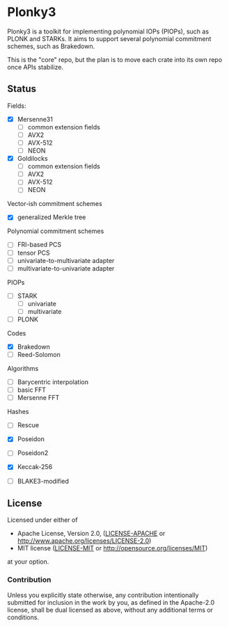 # Plonky3

Plonky3 is a toolkit for implementing polynomial IOPs (PIOPs), such as PLONK and STARKs. It aims to support several polynomial commitment schemes, such as Brakedown.

This is the "core" repo, but the plan is to move each crate into its own repo once APIs stabilize.


## Status

Fields:
- [x] Mersenne31
  - [ ] common extension fields
  - [ ] AVX2
  - [ ] AVX-512
  - [ ] NEON
- [x] Goldilocks
  - [ ] common extension fields
  - [ ] AVX2
  - [ ] AVX-512
  - [ ] NEON

Vector-ish commitment schemes
- [x] generalized Merkle tree

Polynomial commitment schemes
- [ ] FRI-based PCS
- [ ] tensor PCS
- [ ] univariate-to-multivariate adapter
- [ ] multivariate-to-univariate adapter

PIOPs
- [ ] STARK
  - [ ] univariate
  - [ ] multivariate
- [ ] PLONK

Codes
- [x] Brakedown
- [ ] Reed-Solomon

Algorithms
- [ ] Barycentric interpolation
- [ ] basic FFT
- [ ] Mersenne FFT

Hashes
- [ ] Rescue
- [x] Poseidon
- [ ] Poseidon2
- [x] Keccak-256
- [ ] BLAKE3-modified


## License

Licensed under either of

* Apache License, Version 2.0, ([LICENSE-APACHE](LICENSE-APACHE) or http://www.apache.org/licenses/LICENSE-2.0)
* MIT license ([LICENSE-MIT](LICENSE-MIT) or http://opensource.org/licenses/MIT)

at your option.


### Contribution

Unless you explicitly state otherwise, any contribution intentionally submitted for inclusion in the work by you, as defined in the Apache-2.0 license, shall be dual licensed as above, without any additional terms or conditions.
